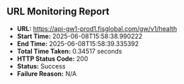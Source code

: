 ## URL Monitoring Report

- **URL:** https://api-gw1-prod1.fisglobal.com/gw/v1/health
- **Start Time:** 2025-06-08T15:58:38.990222
- **End Time:** 2025-06-08T15:58:39.335392
- **Total Time Taken:** 0.34517 seconds
- **HTTP Status Code:** 200
- **Status:** Success
- **Failure Reason:** N/A
